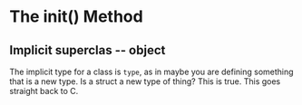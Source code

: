 # The __init__() Method

## Implicit superclas -- object

The implicit type for a class is `type`, as in maybe you are defining something
that is a new type. Is a struct a new type of thing? This is true. This goes
straight back to C.
